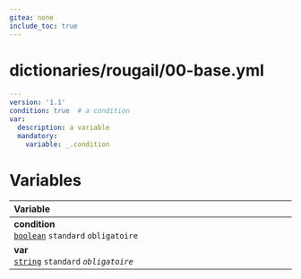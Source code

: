 ```yaml
---
gitea: none
include_toc: true
---
```

# dictionaries/rougail/00-base.yml

```yaml
---
version: '1.1'
condition: true  # a condition
var:
  description: a variable
  mandatory:
    variable: _.condition
```
# Variables

| Variable&nbsp;&nbsp;&nbsp;&nbsp;&nbsp;&nbsp;&nbsp;&nbsp;&nbsp;&nbsp;&nbsp;&nbsp;&nbsp;&nbsp;&nbsp;&nbsp;&nbsp;&nbsp;&nbsp;&nbsp;&nbsp;&nbsp;&nbsp;&nbsp;&nbsp;&nbsp;&nbsp;&nbsp;&nbsp;&nbsp;&nbsp;&nbsp;&nbsp;&nbsp;&nbsp;&nbsp;&nbsp;&nbsp;&nbsp;&nbsp;&nbsp;&nbsp;&nbsp;&nbsp;&nbsp;&nbsp;&nbsp;&nbsp;&nbsp;&nbsp;&nbsp;&nbsp;&nbsp;&nbsp;&nbsp;&nbsp;&nbsp;&nbsp;&nbsp;&nbsp;&nbsp;&nbsp;&nbsp;&nbsp;&nbsp;&nbsp;&nbsp;&nbsp;&nbsp;&nbsp;&nbsp;&nbsp;&nbsp;&nbsp;&nbsp;&nbsp;&nbsp;&nbsp;&nbsp;&nbsp;&nbsp;&nbsp;&nbsp;&nbsp;&nbsp;&nbsp;&nbsp;&nbsp;&nbsp;&nbsp;&nbsp;&nbsp;&nbsp;&nbsp;&nbsp;&nbsp;&nbsp;&nbsp;&nbsp;&nbsp;&nbsp;&nbsp;   | Description&nbsp;&nbsp;&nbsp;&nbsp;&nbsp;&nbsp;&nbsp;&nbsp;&nbsp;&nbsp;&nbsp;&nbsp;&nbsp;&nbsp;&nbsp;&nbsp;&nbsp;&nbsp;&nbsp;&nbsp;&nbsp;&nbsp;&nbsp;&nbsp;&nbsp;&nbsp;&nbsp;&nbsp;&nbsp;&nbsp;&nbsp;&nbsp;&nbsp;&nbsp;&nbsp;&nbsp;&nbsp;&nbsp;&nbsp;&nbsp;&nbsp;&nbsp;&nbsp;&nbsp;&nbsp;&nbsp;&nbsp;&nbsp;&nbsp;&nbsp;&nbsp;&nbsp;&nbsp;&nbsp;&nbsp;&nbsp;&nbsp;&nbsp;&nbsp;&nbsp;&nbsp;&nbsp;&nbsp;&nbsp;&nbsp;&nbsp;&nbsp;&nbsp;&nbsp;&nbsp;&nbsp;&nbsp;&nbsp;&nbsp;&nbsp;&nbsp;&nbsp;&nbsp;&nbsp;&nbsp;&nbsp;&nbsp;&nbsp;&nbsp;&nbsp;&nbsp;&nbsp;&nbsp;&nbsp;&nbsp;&nbsp;&nbsp;&nbsp;&nbsp;&nbsp;&nbsp;&nbsp;&nbsp;&nbsp;   |
|------------------------------------------------------------------------------------------------------------------------------------------------------------------------------------------------------------------------------------------------------------------------------------------------------------------------------------------------------------------------------------------------------------------------------------------------------------------------------------------------------------------------------------------------------------------------------------------------------------------------------------------------|---------------------------------------------------------------------------------------------------------------------------------------------------------------------------------------------------------------------------------------------------------------------------------------------------------------------------------------------------------------------------------------------------------------------------------------------------------------------------------------------------------------------------------------------------------------------------------------------------------------------------------|
| **condition**<br/>[`boolean`](https://rougail.readthedocs.io/en/latest/variable.html#variables-types) `standard` `obligatoire`                                                                                                                                                                                                                                                                                                                                                                                                                                                                                                                 | A condition.<br/>**Défaut**: True                                                                                                                                                                                                                                                                                                                                                                                                                                                                                                                                                                                               |
| **var**<br/>[`string`](https://rougail.readthedocs.io/en/latest/variable.html#variables-types) `standard` _`obligatoire`_                                                                                                                                                                                                                                                                                                                                                                                                                                                                                                                      | A variable.<br/>**Obligatoire**: when the variable "condition" has the value "True".                                                                                                                                                                                                                                                                                                                                                                                                                                                                                                                                            |


